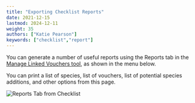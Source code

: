 ```yaml
---
title: "Exporting Checklist Reports"
date: 2021-12-15
lastmod: 2024-12-11
weight: 35
authors: ["Katie Pearson"]
keywords: ["checklist","report"]
---
```


You can generate a number of useful reports using the Reports tab in the [Manage Linked Vouchers tool](https://biokic.github.io/symbiota-docs/user/checklist/voucher/), as shown in the menu below.

You can print a list of species, list of vouchers, list of potential species additions, and other options from this page.

![Reports Tab from Checklist](/img/checklistreports.png)
